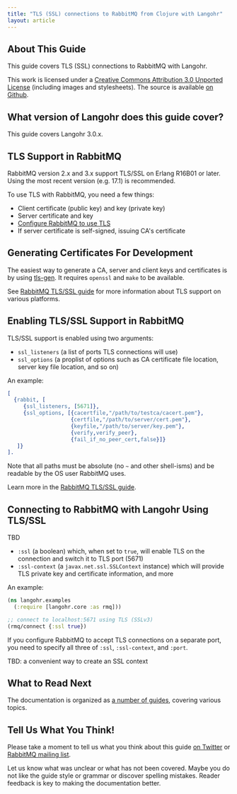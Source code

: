 ```yaml
---
title: "TLS (SSL) connections to RabbitMQ from Clojure with Langohr"
layout: article
---
```


## About This Guide

This guide covers TLS (SSL) connections to RabbitMQ with Langohr.

This work is licensed under a <a rel="license" href="http://creativecommons.org/licenses/by/3.0/">Creative Commons Attribution 3.0 Unported License</a>
(including images and stylesheets). The source is available [on Github](https://github.com/clojurewerkz/langohr.docs).


## What version of Langohr does this guide cover?

This guide covers Langohr 3.0.x.


## TLS Support in RabbitMQ

RabbitMQ version 2.x and 3.x support TLS/SSL on Erlang R16B01 or later. Using the most
recent version (e.g. 17.1) is recommended.

To use TLS with RabbitMQ, you need a few things:

 * Client certificate (public key) and key (private key)
 * Server certificate and key
 * [Configure RabbitMQ to use TLS](http://www.rabbitmq.com/ssl.html)
 * If server certificate is self-signed, issuing CA's certificate


## Generating Certificates For Development

The easiest way to generate a CA, server and client keys and certificates is by using
[tls-gen](https://github.com/ruby-amqp/tls-gen/). It requires `openssl` and `make` to be
available.

See [RabbitMQ TLS/SSL guide](http://www.rabbitmq.com/ssl.html) for more information
about TLS support on various platforms.


## Enabling TLS/SSL Support in RabbitMQ

TLS/SSL support is enabled using two arguments:

 * `ssl_listeners` (a list of ports TLS connections will use)
 * `ssl_options` (a proplist of options such as CA certificate file location, server key file location, and so on)

 An example:

``` erlang
[
  {rabbit, [
     {ssl_listeners, [5671]},
     {ssl_options, [{cacertfile,"/path/to/testca/cacert.pem"},
                    {certfile,"/path/to/server/cert.pem"},
                    {keyfile,"/path/to/server/key.pem"},
                    {verify,verify_peer},
                    {fail_if_no_peer_cert,false}]}
   ]}
].
```

Note that all paths must be absolute (no `~` and other shell-isms) and be readable
by the OS user RabbitMQ uses.

Learn more in the [RabbitMQ TLS/SSL guide](http://www.rabbitmq.com/ssl.html).

## Connecting to RabbitMQ with Langohr Using TLS/SSL

TBD

 * `:ssl` (a boolean) which, when set to `true`, will enable TLS on the connection and switch it to TLS port (5671)
 * `:ssl-context` (a `javax.net.ssl.SSLContext` instance) which will provide TLS private key and certificate information, and more

An example:

``` clojure
(ns langohr.examples
  (:require [langohr.core :as rmq]))

;; connect to localhost:5671 using TLS (SSLv3)
(rmq/connect {:ssl true})
```

If you configure RabbitMQ to accept TLS connections on a separate port, you need to
specify all three of `:ssl`, `:ssl-context`, and `:port`.

TBD: a convenient way to create an SSL context

## What to Read Next

The documentation is organized as [a number of
guides](/articles/guides.html), covering various topics.


## Tell Us What You Think!

Please take a moment to tell us what you think about this guide [on
Twitter](http://twitter.com/clojurewerkz) or [RabbitMQ mailing
list](https://lists.rabbitmq.com/cgi-bin/mailman/listinfo/rabbitmq-discuss).

Let us know what was unclear or what has not been covered. Maybe you
do not like the guide style or grammar or discover spelling
mistakes. Reader feedback is key to making the documentation better.
